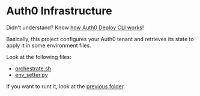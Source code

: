 # Auth0 Infrastructure

Didn't understand? Know [how Auth0 Deploy CLI works](https://www.willianantunes.com/blog/2022/02/getting-to-know-auth0-deploy-cli-with-a-practical-scenario/)!

Basically, this project configures your Auth0 tenant and retrieves its state to apply it in some environment files.

Look at the following files:

- [orchestrate.sh](./scripts/orchestrate.sh)
- [env_setter.py](./scripts/env_setter.py)

If you want to runt it, look at the [previous folder](./../README.md).
